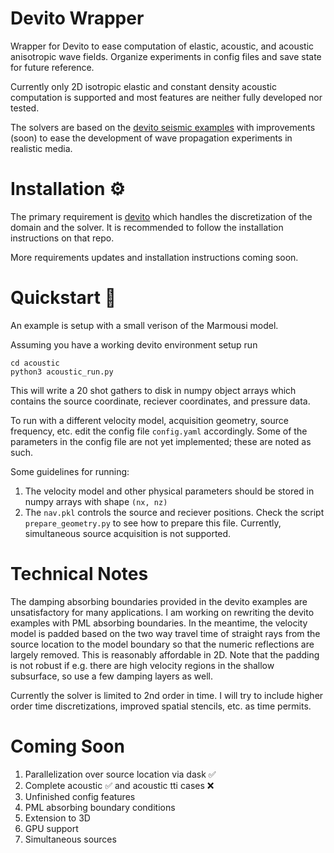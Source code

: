 # Devito Wrapper
Wrapper for Devito to ease computation of elastic, acoustic, and acoustic anisotropic wave fields. Organize experiments in config files and save state for future reference.

Currently only 2D isotropic elastic and constant density acoustic computation is supported and most features are neither fully developed nor tested.

The solvers are based on the [devito seismic examples](https://github.com/devitocodes/devito/tree/master/examples/seismic) with improvements (soon) to ease the development of wave propagation experiments in realistic media. 

# Installation :gear:

The primary requirement is [devito](https://github.com/devitocodes/devito) which handles the discretization of the domain and the solver. It is recommended to follow the installation instructions on that repo.

More requirements updates and installation instructions coming soon.

# Quickstart :rocket:

An example is setup with a small verison of the Marmousi model. 

Assuming you have a working devito environment setup run

```
cd acoustic
python3 acoustic_run.py
```

This will write a 20 shot gathers to disk in numpy object arrays which contains the source coordinate, reciever coordinates, and pressure data. 

To run with a different velocity model, acquisition geometry, source frequency, etc. edit the config file `config.yaml` accordingly.
Some of the parameters in the config file are not yet implemented; these are noted as such. 

Some guidelines for running:

1) The velocity model and other physical parameters should be stored in numpy arrays with shape `(nx, nz)`
2) The `nav.pkl` controls the source and reciever positions. Check the script `prepare_geometry.py` to see how to prepare this file. Currently, simultaneous source acquisition is not supported.

# Technical Notes

The damping absorbing boundaries provided in the devito examples are unsatisfactory for many applications. I am working on rewriting the devito examples with PML absorbing boundaries. In the meantime, the velocity model is padded based on the two way travel time of straight rays from the source location to the model boundary so that the numeric reflections are largely removed. This is reasonably affordable in 2D. Note that the padding is not robust if e.g. there are high velocity regions in the shallow subsurface, so use a few damping layers as well. 

Currently the solver is limited to 2nd order in time. I will try to include higher order time discretizations, improved spatial stencils, etc. as time permits. 

# Coming Soon

1. Parallelization over source location via dask :white_check_mark:
2. Complete acoustic :white_check_mark: and acoustic tti cases :x:
3. Unfinished config features
4. PML absorbing boundary conditions
5. Extension to 3D
6. GPU support
7. Simultaneous sources
